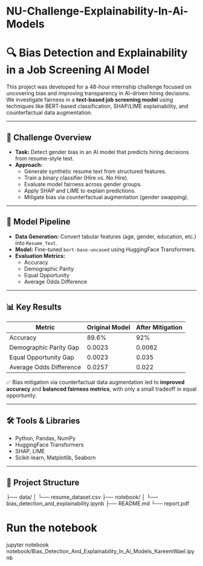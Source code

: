 # NU-Challenge-Explainability-In-Ai-Models
# 🔍 Bias Detection and Explainability in a Job Screening AI Model

This project was developed for a 48-hour internship challenge focused on uncovering bias and improving transparency in AI-driven hiring decisions. We investigate fairness in a **text-based job screening model** using techniques like BERT-based classification, SHAP/LIME explainability, and counterfactual data augmentation.

---

## 📄 Challenge Overview

- **Task:** Detect gender bias in an AI model that predicts hiring decisions from resume-style text.
- **Approach:** 
  - Generate synthetic resume text from structured features.
  - Train a binary classifier (Hire vs. No Hire).
  - Evaluate model fairness across gender groups.
  - Apply SHAP and LIME to explain predictions.
  - Mitigate bias via counterfactual augmentation (gender swapping).

---

## 🧠 Model Pipeline

- **Data Generation:** Convert tabular features (age, gender, education, etc.) into `Resume_Text`.
- **Model:** Fine-tuned `bert-base-uncased` using HuggingFace Transformers.
- **Evaluation Metrics:**
  - Accuracy
  - Demographic Parity
  - Equal Opportunity
  - Average Odds Difference

---

## 📊 Key Results

| Metric                     | Original Model | After Mitigation |
|---------------------------|----------------|------------------|
| Accuracy                  | 89.6%          | 92%              |
| Demographic Parity Gap    | 0.0023         | 0.0062           |
| Equal Opportunity Gap     | 0.0023         | 0.035            |
| Average Odds Difference   | 0.0257         | 0.022            |

✅ Bias mitigation via counterfactual data augmentation led to **improved accuracy** and **balanced fairness metrics**, with only a small tradeoff in equal opportunity.

---

## 🛠️ Tools & Libraries

- Python, Pandas, NumPy
- HuggingFace Transformers
- SHAP, LIME
- Scikit-learn, Matplotlib, Seaborn

---

## 📂 Project Structure

├── data/
│ └── resume_dataset.csv
├── notebook/
│ └── bias_detection_and_explainability.ipynb
├── README.md
└── report.pdf


# Run the notebook
jupyter notebook notebook/Bias_Detection_And_Explainability_In_Ai_Models_KareemWael.ipynb
